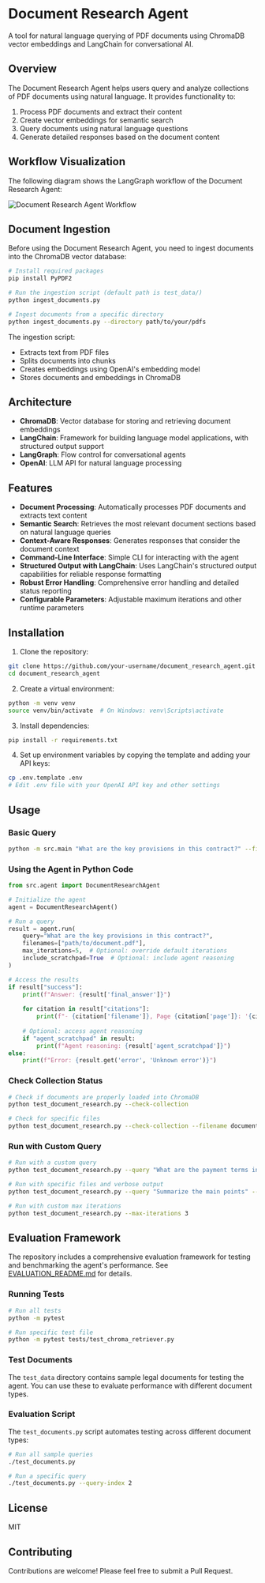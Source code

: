 # Document Research Agent

A tool for natural language querying of PDF documents using ChromaDB vector embeddings and LangChain for conversational AI.

## Overview

The Document Research Agent helps users query and analyze collections of PDF documents using natural language. It provides functionality to:

1. Process PDF documents and extract their content
2. Create vector embeddings for semantic search
3. Query documents using natural language questions
4. Generate detailed responses based on the document content

## Workflow Visualization

The following diagram shows the LangGraph workflow of the Document Research Agent:

![Document Research Agent Workflow](workflow_visualization.png)

## Document Ingestion

Before using the Document Research Agent, you need to ingest documents into the ChromaDB vector database:

```bash
# Install required packages
pip install PyPDF2

# Run the ingestion script (default path is test_data/)
python ingest_documents.py

# Ingest documents from a specific directory
python ingest_documents.py --directory path/to/your/pdfs
```

The ingestion script:
- Extracts text from PDF files
- Splits documents into chunks
- Creates embeddings using OpenAI's embedding model
- Stores documents and embeddings in ChromaDB

## Architecture

- **ChromaDB**: Vector database for storing and retrieving document embeddings
- **LangChain**: Framework for building language model applications, with structured output support
- **LangGraph**: Flow control for conversational agents
- **OpenAI**: LLM API for natural language processing

## Features

- **Document Processing**: Automatically processes PDF documents and extracts text content
- **Semantic Search**: Retrieves the most relevant document sections based on natural language queries
- **Context-Aware Responses**: Generates responses that consider the document context
- **Command-Line Interface**: Simple CLI for interacting with the agent
- **Structured Output with LangChain**: Uses LangChain's structured output capabilities for reliable response formatting
- **Robust Error Handling**: Comprehensive error handling and detailed status reporting
- **Configurable Parameters**: Adjustable maximum iterations and other runtime parameters

## Installation

1. Clone the repository:
```bash
git clone https://github.com/your-username/document_research_agent.git
cd document_research_agent
```

2. Create a virtual environment:
```bash
python -m venv venv
source venv/bin/activate  # On Windows: venv\Scripts\activate
```

3. Install dependencies:
```bash
pip install -r requirements.txt
```

4. Set up environment variables by copying the template and adding your API keys:
```bash
cp .env.template .env
# Edit .env file with your OpenAI API key and other settings
```

## Usage

### Basic Query

```bash
python -m src.main "What are the key provisions in this contract?" --filenames path/to/document.pdf
```

### Using the Agent in Python Code

```python
from src.agent import DocumentResearchAgent

# Initialize the agent
agent = DocumentResearchAgent()

# Run a query
result = agent.run(
    query="What are the key provisions in this contract?",
    filenames=["path/to/document.pdf"],
    max_iterations=5,  # Optional: override default iterations
    include_scratchpad=True  # Optional: include agent reasoning
)

# Access the results
if result["success"]:
    print(f"Answer: {result['final_answer']}")
    
    for citation in result["citations"]:
        print(f"- {citation['filename']}, Page {citation['page']}: '{citation['text']}'")
    
    # Optional: access agent reasoning
    if "agent_scratchpad" in result:
        print(f"Agent reasoning: {result['agent_scratchpad']}")
else:
    print(f"Error: {result.get('error', 'Unknown error')}")
```

### Check Collection Status

```bash
# Check if documents are properly loaded into ChromaDB
python test_document_research.py --check-collection

# Check for specific files
python test_document_research.py --check-collection --filename document1.pdf --filename document2.pdf
```

### Run with Custom Query

```bash
# Run with a custom query
python test_document_research.py --query "What are the payment terms in this contract?"

# Run with specific files and verbose output
python test_document_research.py --query "Summarize the main points" --filename contract.pdf --verbose

# Run with custom max iterations
python test_document_research.py --max-iterations 3
```

## Evaluation Framework

The repository includes a comprehensive evaluation framework for testing and benchmarking the agent's performance. See [EVALUATION_README.md](EVALUATION_README.md) for details.

### Running Tests

```bash
# Run all tests
python -m pytest

# Run specific test file
python -m pytest tests/test_chroma_retriever.py
```

### Test Documents

The `test_data` directory contains sample legal documents for testing the agent. You can use these to evaluate performance with different document types.

### Evaluation Script

The `test_documents.py` script automates testing across different document types:

```bash
# Run all sample queries
./test_documents.py

# Run a specific query
./test_documents.py --query-index 2
```

## License

MIT

## Contributing

Contributions are welcome! Please feel free to submit a Pull Request. 